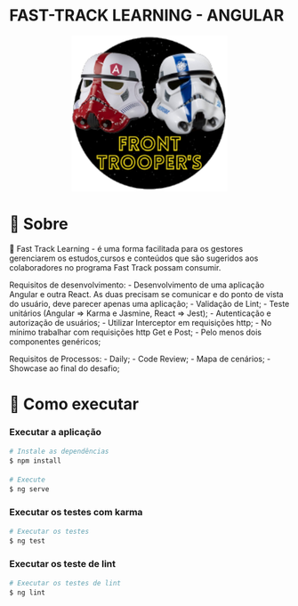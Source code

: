 # FAST-TRACK LEARNING - ANGULAR

<p align="center">
   <img src="https://github.com/EquipeFrontTroopers/fast-track-learning-angular/blob/master/.github/logo-front-troopers.png"
       alt="Logo front trooper's"
       width="280"/>
</p>

# :page_facing_up: Sobre
:orange_book: Fast Track Learning - é uma forma facilitada para os gestores gerenciarem os estudos,cursos e conteúdos que são sugeridos aos colaboradores no programa Fast Track possam consumir.

  Requisitos de desenvolvimento:
    - Desenvolvimento de uma aplicação Angular e outra React. As duas precisam se
      comunicar e do ponto de vista do usuário, deve parecer apenas uma aplicação;
    - Validação de Lint;
    - Teste unitários (Angular => Karma e Jasmine, React => Jest);
    - Autenticação e autorização de usuários;
    - Utilizar Interceptor em requisições http;
    - No mínimo trabalhar com requisições http Get e Post;
    - Pelo menos dois componentes genéricos;

  Requisitos de Processos:
    - Daily;
    - Code Review;
    - Mapa de cenários;
    - Showcase ao final do desafio;

# :construction_worker: Como executar

### Executar a aplicação

```bash
# Instale as dependências
$ npm install

# Execute
$ ng serve
```

### Executar os testes com karma

```bash
# Executar os testes
$ ng test
```

### Executar os teste de lint

```bash
# Executar os testes de lint
$ ng lint
```
